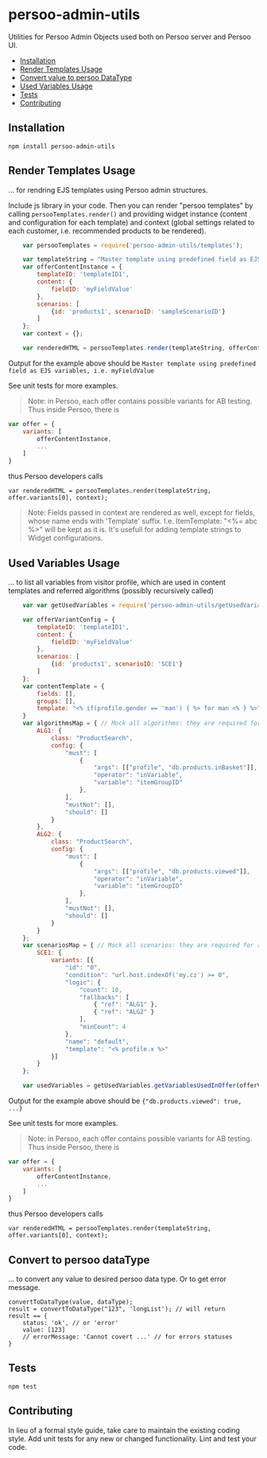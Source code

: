 # persoo-admin-utils

Utilities for Persoo Admin Objects used both on Persoo server and Persoo UI.

 * [Installation](#installation)
 * [Render Templates Usage](#render-templates-usage)
 * [Convert value to persoo DataType](#convert-to-persoo-datatype)
 * [Used Variables Usage](#used-variables-usage)
 * [Tests](#tests)
 * [Contributing](#contributing)


## Installation

  `npm install persoo-admin-utils`

## Render Templates Usage

... for rendring EJS templates using Persoo admin structures.

Include js library in your code. Then you can render "persoo templates" by calling `persooTemplates.render()` and providing widget instance (content and configuration for each template) and context (global settings related to each customer, i.e. recommended products to be rendered).

```javascript
    var persooTemplates = require('persoo-admin-utils/templates');

    var templateString = "Master template using predefined field as EJS variables, i.e. <%= fieldID %>";    
    var offerContentInstance = {
        templateID: 'templateID1',
        content: {
            fieldID: 'myFieldValue'
        },
        scenarios: [
            {id: 'products1', scenarioID: 'sampleScenarioID'}
        ]
    };
    var context = {};

    var renderedHTML = persooTemplates.render(templateString, offerContentInstance, context);
```
Output for the example above should be `Master template using predefined field as EJS variables, i.e. myFieldValue`

See unit tests for more examples.

> Note: in Persoo, each offer contains possible variants for AB testing. Thus inside Persoo, there is
```javascript
var offer = {
    variants: [
        offerContentInstance,
        ...
    ]
}
```
thus Persoo developers calls
```
var renderedHTML = persooTemplates.render(templateString, offer.variants[0], context);
```

> Note: Fields passed in context are rendered as well, except for fields, whose name ends with 'Template' suffix.
I.e. ItemTemplate: "<%= abc %>" will be kept as it is. It's usefull for adding template strings to Widget configurations.

## Used Variables Usage

... to list all variables from visitor profile, which are used in content templates and referred algorithms (possibly recursively called)

```javascript
    var var getUsedVariables = require('persoo-admin-utils/getUsedVariables');

    var offerVariantConfig = {
        templateID: 'templateID1',
        content: {
            fieldID: 'myFieldValue'
        },
        scenarios: [
            {id: 'products1', scenarioID: 'SCE1'}
        ]
    };
    var contentTemplate = {
        fields: [],
        groups: [],
        template: "<% if(profile.gender == 'man') { %> for man <% } %>"
    }
    var algorithmsMap = { // Mock all algorithms: they are required for reference look up
        ALG1: {
            class: "ProductSearch",
            config: {
                "must": [
                    {
                        "args": [["profile", "db.products.inBasket"]],
                        "operator": "inVariable",
                        "variable": "itemGroupID"
                    },
                ],
                "mustNot": [],
                "should": []
            }
        },
        ALG2: {
            class: "ProductSearch",
            config: {
                "must": [
                    {
                        "args": [["profile", "db.products.viewed"]],
                        "operator": "inVariable",
                        "variable": "itemGroupID"
                    },
                ],
                "mustNot": [],
                "should": []
            }
        }
    };
    var scenariosMap = { // Mock all scenarios: they are required for reference look up
        SCE1: {
            variants: [{
                "id": "0",
                "condition": "url.host.indexOf('my.cz') >= 0",
                "logic": {
                    "count": 10,
                    "fallbacks": [
                        { "ref": "ALG1" },
                        { "ref": "ALG2" }
                    ],
                    "minCount": 4
                },
                "name": "default",
                "template": "<% profile.x %>"
            }]
        }
    };

    var usedVariables = getUsedVariables.getVariablesUsedInOffer(offerVariantConfig, contentTemplate, {}, algorithmsMap, scenariosMap);
```
Output for the example above should be `{"db.products.viewed": true, ...}`

See unit tests for more examples.

> Note: in Persoo, each offer contains possible variants for AB testing. Thus inside Persoo, there is
```javascript
var offer = {
    variants: [
        offerContentInstance,
        ...
    ]
}
```
thus Persoo developers calls
```
var renderedHTML = persooTemplates.render(templateString, offer.variants[0], context);
```

## Convert to persoo dataType
... to convert any value to desired persoo data type. Or to get error message.

```
convertToDataType(value, dataType);
result = convertToDataType("123", 'longList'); // will return
result == {
    status: 'ok', // or 'error'
    value: [123]
    // errorMessage: 'Cannot covert ...' // for errors statuses
}

```

## Tests

  `npm test`

## Contributing

In lieu of a formal style guide, take care to maintain the existing coding style. Add unit tests for any new or changed functionality. Lint and test your code.
